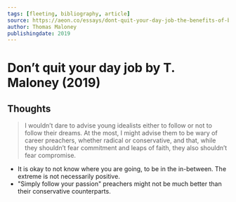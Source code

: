 ```yaml
---
tags: [fleeting, bibliography, article]
source: https://aeon.co/essays/dont-quit-your-day-job-the-benefits-of-being-a-bifurcator
author: Thomas Maloney
publishingdate: 2019
---
```


# Don’t quit your day job by T. Maloney (2019)

## Thoughts

 > I wouldn’t dare to advise young idealists either to follow or not to follow their dreams. At the most, I might advise them to be wary of career preachers, whether radical or conservative, and that, while they shouldn’t fear commitment and leaps of faith, they also shouldn’t fear compromise.
 
 - It is okay to not know where you are going, to be in the in-between. The extreme is not necessarily positive.
 - "Simply follow your passion" preachers might not be much better than their conservative counterparts.
